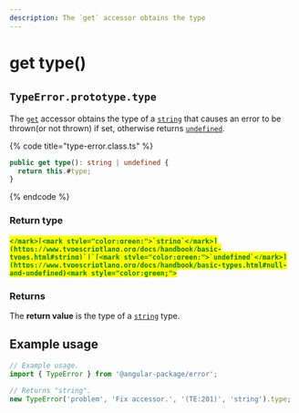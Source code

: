 ```yaml
---
description: The `get` accessor obtains the type
---
```


# get type()

## ​`TypeError.prototype.type`

The [`get`](https://developer.mozilla.org/en-US/docs/Web/JavaScript/Reference/Functions/get) accessor obtains the type of a [`string`](https://developer.mozilla.org/en-US/docs/Web/JavaScript/Reference/Global\_Objects/String) that causes an error to be thrown(or not thrown) if set, otherwise returns [`undefined`](https://developer.mozilla.org/en-US/docs/Web/JavaScript/Reference/Global\_Objects/undefined).

{% code title="type-error.class.ts" %}
```typescript
public get type(): string | undefined {
  return this.#type;
}
```
{% endcode %}

### Return type

#### <mark style="color:green;">``</mark>[<mark style="color:green;">`string`</mark>](https://www.typescriptlang.org/docs/handbook/basic-types.html#string)`|`[<mark style="color:green;">`undefined`</mark>](https://www.typescriptlang.org/docs/handbook/basic-types.html#null-and-undefined)<mark style="color:green;">``</mark>

### Returns

The **return value** is the type of a [`string`](https://developer.mozilla.org/en-US/docs/Web/JavaScript/Reference/Global\_Objects/String) type.

## Example usage

```typescript
// Example usage.
import { TypeError } from '@angular-package/error';

// Returns "string".
new TypeError('problem', 'Fix accessor.', '(TE:201)', 'string').type;
```

